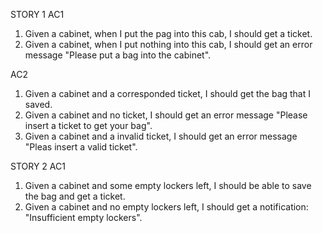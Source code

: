 STORY 1
AC1
1. Given a cabinet, when I put the pag into this cab, I should get a ticket.
2. Given a cabinet, when I put nothing into this cab, I should get an error message "Please put a bag into the cabinet".

AC2
1. Given a cabinet and a corresponded ticket, I should get the bag that I saved.
2. Given a cabinet and no ticket, I should get an error message "Please insert a ticket to get your bag".
3. Given a cabinet and a invalid ticket, I should get an error message "Pleas insert a valid ticket".

STORY 2
AC1
1. Given a cabinet and some empty lockers left, I should be able to save the bag and get a ticket.
2. Given a cabinet and no empty lockers left, I should get a notification: "Insufficient empty lockers".
